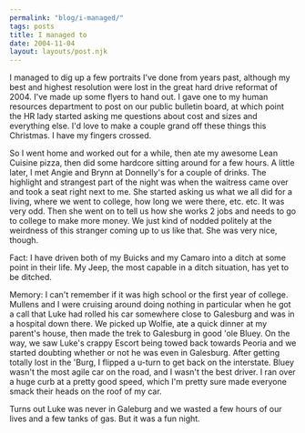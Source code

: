 ```yaml
---
permalink: "blog/i-managed/"
tags: posts
title: I managed to
date: 2004-11-04
layout: layouts/post.njk
---
```


I managed to dig up a few portraits I've done from years past, although my best and highest resolution were lost in the great hard drive reformat of 2004. I've made up some flyers to hand out. I gave one to my human resources department to post on our public bulletin board, at which point the HR lady started asking me questions about cost and sizes and everything else. I'd love to make a couple grand off these things this Christmas. I have my fingers crossed.

So I went home and worked out for a while, then ate my awesome Lean Cuisine pizza, then did some hardcore sitting around for a few hours. A little later, I met Angie and Brynn at Donnelly's for a couple of drinks. The highlight and strangest part of the night was when the waitress came over and took a seat right next to me. She started asking us what we all did for a living, where we went to college, how long we were there, etc. etc. It was very odd. Then she went on to tell us how she works 2 jobs and needs to go to college to make more money. We just kind of nodded politely at the weirdness of this stranger coming up to us like that. She was very nice, though.

Fact: I have driven both of my Buicks and my Camaro into a ditch at some point in their life. My Jeep, the most capable in a ditch situation, has yet to be ditched.

Memory: I can't remember if it was high school or the first year of college. Mullens and I were cruising around doing nothing in particular when he got a call that Luke had rolled his car somewhere close to Galesburg and was in a hospital down there. We picked up Wolfie, ate a quick dinner at my parent's house, then made the trek to Galesburg in good 'ole Bluey. On the way, we saw Luke's crappy Escort being towed back towards Peoria and we started doubting whether or not he was even in Galesburg. After getting totally lost in the 'Burg, I flipped a u-turn to get back on the interstate. Bluey wasn't the most agile car on the road, and I wasn't the best driver. I ran over a huge curb at a pretty good speed, which I'm pretty sure made everyone smack their heads on the roof of my car. 

Turns out Luke was never in Galeburg and we wasted a few hours of our lives and a few tanks of gas. But it was a fun night.